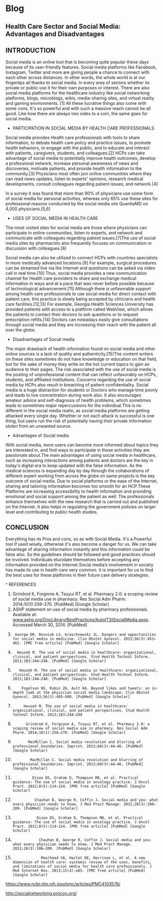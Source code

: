 # Blog
## Health Care Sector and Social Media: Advantages and Disadvantages

## INTRODUCTION 


Social media is an online tool that is becoming quite popular these days because of its user-friendly features. Social media platforms like Facebook, Instagram, Twitter and more are giving people a chance to connect with each other across distances. In other words, the whole world is at our fingertips all thanks to social media. In every area of sectors whether its private or public use it for their own purposes or interest.
There are also social media platforms for the healthcare industry like social networking platforms, blogs, microblogs, wikis, media-sharing sites, and virtual reality and gaming environments. [1]
All these lucrative things also come with some cons. It's so powerful and with such a massive reach cannot be all good. Like how there are always two sides to a coin, the same goes for social media.

* PARTICIPATION IN SOCIAL MEDIA BY HEALTH CARE PROFESSIONALS

Social media provides Health care professionals with tools to share information, to debate health care policy and practice issues, to promote health behaviors, to engage with the public, and to educate and interact with patients, caregivers, students, and colleagues.[2]
HCPs can take advantage of social media to potentially improve health outcomes, develop a professional network, increase personal awareness of news and discoveries, motivate patients, and provide health information to the community.[3]
Physicians most often join online communities where they can read news updates, listen to experts' opinions, research medical developments, consult colleagues regarding patient issues, and network.[4]





In a survey it was found that more than 90% of physicians use some form of social media for personal activities, whereas only 65% use these sites for professional reasons conducted by the social media site QuantiaMD on 4,000 physicians.[5,6]

* USES OF SOCIAL MEDIA IN HEALTH CARE


The most visited sites for social media are those where physicians can participate in online communities, listen to experts, and network and communicate with colleagues regarding patient issues.[7]The use of social media sites by pharmacists also frequently focuses on communication or discussion with colleagues.[8]

Social media can also be utilized to connect HCPs with countries specialists in more medically advanced locations.[9] For example, surgical procedures can be streamed live via the Internet and questions can be asked via video call in real time.[10] Thus, social media provides a new communication channel for Health care providers to share and exchange medical information in ways and at a pace that was never before possible because of technological advancement.[11]
Although there is unfavorable support among health care professionals to use social media for direct contact with patient care, this practice is slowly being accepted by clinicians and health care facilities.[12,13] For example, Georgia Health Sciences University has provided patients with access to a platform called WebView, which allows the patients to contact their doctors to ask questions or to request prescription refills.[14] Doctors can nowadays easily give consultations through social media and they are increasing their reach with the patient all over the globe.

* Disadvantages of Social media

The major drawback of health information found on social media and other online sources is a lack of quality and authenticity.[15]The content writers on these sites sometimes do not have knowledge or education on that field, but for the sake of money they write on the hot current topics to gain an audience to their pages. The risk associated with the use of social media is the posting of unprofessional content that can reflect unfavorably on HCPs, students, and affiliated institutions.
Concerns regarding the use of social media by HCPs also result in breaching of patient confidentiality. Social media is a huge distraction for students or Doctors who manage time poorly and leads to low concentration during work also. It also encourages amateur advice and self-diagnosis of health problems, which sometimes leads to sometimes major repercussions for the individual.This is no different in the social media realm, as social media platforms are getting attacked every single day. Whether or not each attack is successful is one thing, but users run the risk of potentially having their private information stolen from an unwanted source.


* Advantages of Social media

With social media, more users can become more informed about topics they are interested in, and find ways to participate in those activities they are passionate about.The main advantages of using social media in healthcare, such as increasing interactions among patients and doctors are the key in today's digital era to keep updated with the false information. As the medical sciences is expanding day by day through the collaborations of different expert working from across the globe on same projects is the key outcome of social media.
Due to social platforms or the ease of the Internet, sharing and tailoring information becomes too smooth for an HCP.These Platforms are increasing accessibility to health information and providing emotional and social support among the patient as well. The professionals enhance themselves with the new research that is carried out and published on the Internet. 
It also helps in regulating the government policies on larger level and contributing to public health studies.







## CONCLUSION

Everything has its Pros and cons, so as with Social Media. It's a Powerful tool if used wisely, otherwise it's also become a danger for us. We can take advantage of sharing information instantly and this information could be false also. So the guidelines should be followed and good practices should be involved. Individuals elucidate themselves before accepting any information provided on the Internet.Social media’s involvement in society has made its use in health care very common. It is important for us to find the best uses for these platforms in their future care delivery strategies. 

^ REFERENCES
1.  Grindrod K, Forgione A, Tsuyui RT, et al. Pharmacy 2.0: a scoping review of social media use in pharmacy. Res Social Adm Pharm. 2014;10(1):256–270. [PubMed] [Google Scholar]
2.    ASHP statement on use of social media by pharmacy professionals. Available at: www.ashp.org/DocLibrary/BestPractices/AutoITStSocialMedia.aspx. Accessed March 30, 2014. [PubMed]
3.      George DR, Rovniak LS, Kraschnewski JL. Dangers and opportunities for social media in medicine. Clin Obstet Gynecol. 2013;56(3):453–462. [PMC free article] [PubMed] [Google Scholar]
4.       Househ M. The use of social media in healthcare: organizational, clinical, and patient perspectives. Stud Health Technol Inform. 2013;183:244–248. [PubMed] [Google Scholar]
5.        Househ M. The use of social media in healthcare: organizational, clinical, and patient perspectives. Stud Health Technol Inform. 2013;183:244–248. [PubMed] [Google Scholar]
6.         Fogelson NS, Rubin ZA, Ault KA. Beyond likes and tweets: an in-depth look at the physician social media landscape. Clin Obstet Gynecol. 2013;56(3):495–508. [PubMed] [Google Scholar]
7.          Househ M. The use of social media in healthcare: organizational, clinical, and patient perspectives. Stud Health Technol Inform. 2013;183:244–248
8.           Grindrod K, Forgione A, Tsuyui RT, et al. Pharmacy 2.0: a scoping review of social media use in pharmacy. Res Social Adm Pharm. 2014;10(1):256–270. [PubMed] [Google Scholar]
9.            MacMillan C. Social media revolution and blurring of professional boundaries. Imprint. 2013;60(3):44–46. [PubMed] [Google Scholar]
10.             MacMillan C. Social media revolution and blurring of professional boundaries. Imprint. 2013;60(3):44–46. [PubMed] [Google Scholar]
11.              Dizon DS, Graham D, Thompson MA, et al. Practical guidance: The use of social media in oncology practice. J Oncol Pract. 2012;8(5):114–124. [PMC free article] [PubMed] [Google Scholar]
12.               Chauhan B, George R, Coffin J. Social media and you: what every physician needs to know. J Med Pract Manage. 2012;28(3):206–209. [PubMed] [Google Scholar]
13.                Dizon DS, Graham D, Thompson MA, et al. Practical guidance: The use of social media in oncology practice. J Oncol Pract. 2012;8(5):114–124. [PMC free article] [PubMed] [Google Scholar]
14.                 Chauhan B, George R, Coffin J. Social media and you: what every physician needs to know. J Med Pract Manage. 2012;28(3):206–209. [PubMed] [Google Scholar]
15.                  Moorhead SA, Hazlet DE, Harrison L, et al. A new dimension of health care: systemic review of the uses, benefits, and limitations of social media for health care professionals. J Med Internet Res. 2013;15(4):e85. [PMC free article] [PubMed] [Google Scholar]
https://www.ncbi.nlm.nih.gov/pmc/articles/PMC4103576/

http://socialnetworking.procon.org/


